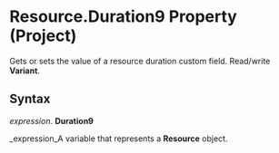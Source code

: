 
# Resource.Duration9 Property (Project)

 Gets or sets the value of a resource duration custom field. Read/write **Variant**.


## Syntax

 _expression_. **Duration9**

 _expression_A variable that represents a  **Resource** object.

